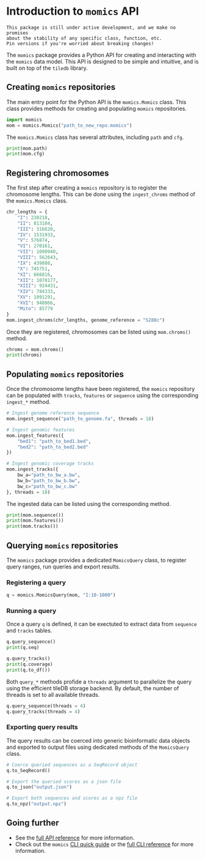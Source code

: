 # Introduction to `momics` API

```{danger}
This package is still under active development, and we make no promises
about the stability of any specific class, function, etc.
Pin versions if you're worried about breaking changes!
```

The `momics` package provides a Python API for creating and interacting with the `momics` data
model. This API is designed to be simple and intuitive, and is built on top of
the `tiledb` library.

## Creating `momics` repositories

The main entry point for the Python API is the `momics.Momics` class. This
class provides methods for creating and populating `momics` repositories.

```python
import momics
mom = momics.Momics("path_to_new_repo.momics")
```

The `momics.Momics` class has several attributes, including `path` and `cfg`.

```python
print(mom.path)
print(mom.cfg)
```

## Registering chromosomes

The first step after creating a `momics` repository is to register the chromosome
lengths. This can be done using the `ingest_chroms` method of the `momics.Momics` class.

```python
chr_lengths = {
    "I": 230218,
    "II": 813184,
    "III": 316620,
    "IV": 1531933,
    "V": 576874,
    "VI": 270161,
    "VII": 1090940,
    "VIII": 562643,
    "IX": 439888,
    "X": 745751,
    "XI": 666816,
    "XII": 1078177,
    "XIII": 924431,
    "XIV": 784333,
    "XV": 1091291,
    "XVI": 948066,
    "Mito": 85779
}
mom.ingest_chroms(chr_lengths, genome_reference = "S288c")
```

Once they are registered, chromosomes can be listed using `mom.chroms()` method.

```python
chroms = mom.chroms()
print(chroms)
```

## Populating `momics` repositories

Once the chromosome lengths have been registered, the `momics` repository can be
populated with `tracks`, `features` or `sequence` using the corresponding `ingest_*` method.

```python
# Ingest genome reference sequence
mom.ingest_sequence("path_to_genome.fa", threads = 18)

# Ingest genomic features
mom.ingest_features({
    "bed1": "path_to_bed1.bed",
    "bed2": "path_to_bed2.bed"
})

# Ingest genomic coverage tracks
mom.ingest_tracks({
    bw_a="path_to_bw_a.bw",
    bw_b="path_to_bw_b.bw",
    bw_c="path_to_bw_c.bw"
}, threads = 18)
```

The ingested data can be listed using the corresponding method.

```python
print(mom.sequence())
print(mom.features())
print(mom.tracks())
```

## Querying `momics` repositories

The `momics` package provides a dedicated `MomicsQuery` class,
to register query ranges, run queries and export results.

### Registering a query

```python
q = momics.MomicsQuery(mom, "I:10-1000")
```

### Running a query

Once a query `q` is defined, it can be exectuted to extract data from
`sequence` and `tracks` tables.

```python
q.query_sequence()
print(q.seq)

q.query_tracks()
print(q.coverage)
print(q.to_df())
```

Both `query_*` methods profide a `threads` argument to parallelize the query
using the efficient tileDB storage backend. By default, the number of threads
is set to all available threads.

```python
q.query_sequence(threads = 4)
q.query_tracks(threads = 4)
```

### Exporting query results

The query results can be coerced into generic bioinformatic data objects and
exported to output files using dedicated methods of the `MomicsQuery` class.

```python
# Coerce queried sequences as a SeqRecord object
q.to_SeqRecord()

# Export the queried scores as a json file
q.to_json("output.json")

# Export both sequences and scores as a npz file
q.to_npz("output.npz")
```

## Going further

- See the [full API reference](../api/index) for more information.
- Check out the `momics` [CLI quick guide](./cli) or the [full CLI reference](../cli/index) for more information.
